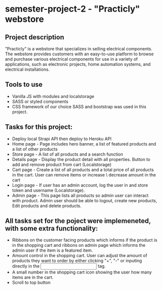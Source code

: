 # semester-project-2 - "Practicly" webstore

## Project description

"Practicly" is a webstore that specializes in selling electrical components. The webstore provides customers with an easy-to-use platform to browse and purchase various electrical components for use in a variety of applications, such as electronic projects, home automation systems, and electrical installations.

## Tools to use
* Vanilla JS with modules and localstorage
* SASS or styled components
* CSS framework of our choice
SASS and bootstrap was used in this project.

## Tasks for this project:
* Deploy local Strapi API then deploy to Heroku API
* Home page - Page includes hero banner, a list of featured products and a list of other products
* Store page - A list of all products and a search function
* Details page - Display the product detail with all properties. Button to add and remove product from cart (Localstorage)
* Cart page - Create a list of all products and a total price of all products in the cart. User can remove items or increase \ decrease amount in the cart
* Login page - If user has an admin account, log the user in and store token and username (Localstorage).
* Admin page - This page lists all products so admin user can interact with product. Admin user should be able to logout, create new products, Edit products and delete products.

## All tasks set for the poject were implemeneted, with some extra functionality:
* Ribbons on the customer facing products which informs if the product is in the shopping cart and ribbons on admin page which informs the admin user if the item is a featured item.
* Amount control in the shopping cart. User can adjust the amount of products they want to order by either clicking "+", "-" or inputing directly in the <input> tag.
* A small number in the shopping cart icon showing the user how many items are in the cart.
* Scroll to top button
